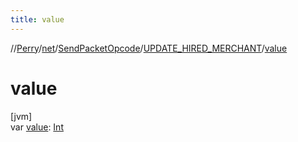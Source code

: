 ```yaml
---
title: value
---
```

//[Perry](../../../../index.html)/[net](../../index.html)/[SendPacketOpcode](../index.html)/[UPDATE_HIRED_MERCHANT](index.html)/[value](value.html)



# value



[jvm]\
var [value](value.html): [Int](https://kotlinlang.org/api/latest/jvm/stdlib/kotlin/-int/index.html)




